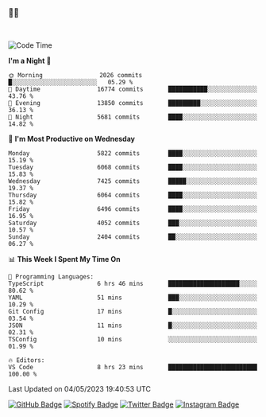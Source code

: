 ### 🤙🍺

<!-- <a href="https://github-readme-stats.vercel.app/api?username=hzak2xx&count_private=true&show_icons=true&theme=dracula">
  <img align="center" src="https://github-readme-stats.vercel.app/api?username=hzak2xx&count_private=true&show_icons=true&theme=dracula" />
</a>
</br> -->
</br>

<!--START_SECTION:waka-->
![Code Time](http://img.shields.io/badge/Code%20Time-2%2C386%20hrs%203%20mins-blue)

**I'm a Night 🦉** 

```text
🌞 Morning                2026 commits        █░░░░░░░░░░░░░░░░░░░░░░░░   05.29 % 
🌆 Daytime                16774 commits       ███████████░░░░░░░░░░░░░░   43.76 % 
🌃 Evening                13850 commits       █████████░░░░░░░░░░░░░░░░   36.13 % 
🌙 Night                  5681 commits        ████░░░░░░░░░░░░░░░░░░░░░   14.82 % 
```
📅 **I'm Most Productive on Wednesday** 

```text
Monday                   5822 commits        ████░░░░░░░░░░░░░░░░░░░░░   15.19 % 
Tuesday                  6068 commits        ████░░░░░░░░░░░░░░░░░░░░░   15.83 % 
Wednesday                7425 commits        █████░░░░░░░░░░░░░░░░░░░░   19.37 % 
Thursday                 6064 commits        ████░░░░░░░░░░░░░░░░░░░░░   15.82 % 
Friday                   6496 commits        ████░░░░░░░░░░░░░░░░░░░░░   16.95 % 
Saturday                 4052 commits        ███░░░░░░░░░░░░░░░░░░░░░░   10.57 % 
Sunday                   2404 commits        ██░░░░░░░░░░░░░░░░░░░░░░░   06.27 % 
```


📊 **This Week I Spent My Time On** 

```text
💬 Programming Languages: 
TypeScript               6 hrs 46 mins       ████████████████████░░░░░   80.62 % 
YAML                     51 mins             ███░░░░░░░░░░░░░░░░░░░░░░   10.29 % 
Git Config               17 mins             █░░░░░░░░░░░░░░░░░░░░░░░░   03.54 % 
JSON                     11 mins             █░░░░░░░░░░░░░░░░░░░░░░░░   02.31 % 
TSConfig                 10 mins             ░░░░░░░░░░░░░░░░░░░░░░░░░   01.99 % 

🔥 Editors: 
VS Code                  8 hrs 23 mins       █████████████████████████   100.00 % 
```


 Last Updated on 04/05/2023 19:40:53 UTC
<!--END_SECTION:waka-->

[![GitHub Badge](https://img.shields.io/badge/GitHub-100000?style=for-the-badge&logo=github&logoColor=white)](https://github.com/hzak2xx)
[![Spotify Badge](https://img.shields.io/badge/Spotify-1ED760?&style=for-the-badge&logo=spotify&logoColor=white)](https://open.spotify.com/user/uf90s6sbbh75a1mt44clkhkvf)
[![Twitter Badge](https://img.shields.io/badge/Twitter-1DA1F2?style=for-the-badge&logo=twitter&logoColor=white)](https://twitter.com/hzak2xx)
[![Instagram Badge](https://img.shields.io/badge/Instagram-E4405F?style=for-the-badge&logo=instagram&logoColor=white)](https://www.instagram.com/hzak2xx/)
